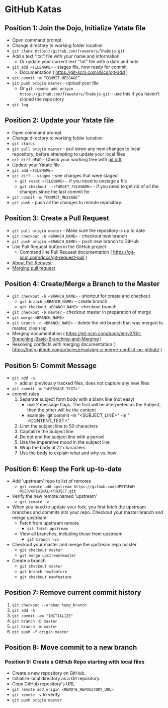 # GitHub Katas

## Position 1: Join the Dojo, Initialize Yatate file

- Open command prompt
- Change directory to working folder location
- `git clone https://github.com/Trewaters/TheDojo.git`
- Add a text “.txt” file with your name and information
  - Or update your current text “.txt” file with a date and note
- `git add <FILENAME>` - stages file, now ready for commit
  - Documentation ( https://git-scm.com/docs/git-add )
- `git commit -m “COMMIT_MESSAGE”`
- `git push origin master` - upload your file
  - Or `git remote add origin https://github.com/Trewaters/TheDojo.git` - use this if you haven’t cloned the repository
- `git log`

## Position 2: Update your Yatate file

- Open command prompt
- Change directory to working folder location
- `git status`
- `git pull origin master` - pull down any new changes to local repository, before attempting to update your local files
- `git diff HEAD` - Check your working tree with [git diff](https://git-scm.com/docs/git-diff)
- Update your Yatate file
- `git add <FILENAME>`
- `git diff --staged` - see changes that were staged
  - `git reset <FILENAME>` - if you need to unstage a file
  - `git checkout --<TARGET_FILENAME>` - if you need to get rid of all the changes since the last commit for <TARGET>
- `git commit -m “COMMIT_MESSAGE”`
- `git push` - push all the changes to remote repository.

## Position 3: Create a Pull Request

- `git pull origin master` - Make sure the repository is up to date
- `git checkout -b <BRANCH_NAME>` - checkout new branch
- `git push origin <BRANCH_NAME>` - push new branch to GitHub
- Use Pull Request button in the GitHub project
  - Command line Pull Request documentation ( https://git-scm.com/docs/git-request-pull )
- [About Pull Request](https://help.github.com/articles/about-pull-requests/)
- [Merging pull request](https://help.github.com/articles/merging-a-pull-request/)

## Position 4: Create/Merge a Branch to the Master

- `git checkout -b <BRANCH_NAME>` - shortcut for create and checkout
  - `git branch <BRANCH_NAME>` - create branch
  - `git checkout <BRANCH_NAME>` -checkout branch
- `git checkout -b master` - checkout master in preparation of merge
- `git merge <BRANCH_NAME>`
- `git branch -d <BRANCH_NAME>` - delete the old branch that was merged to master, clean up
- Merging documentation ( https://git-scm.com/book/en/v2/Git-Branching-Basic-Branching-and-Merging )
- Resolving conflicts with merging documentation ( https://help.github.com/articles/resolving-a-merge-conflict-on-github/ )

## Position 5: Commit Message

- `git add -a`
  - add all previously tracked files, does not capture any new files
- `git commit -m "<MESSAGE_TEXT>"`
- commit rules
  1.  Separate subject form body with a blank line (not easy)
      - use 2 message flags. The first will be interpreted as the Subject, then the other will be the content
      - example `git commit -m "<SUBJECT_LINE>" -m "<CONTENT_TEXT>"
  2.  Limit the subject line to 50 characters
  3.  Capitalize the Subject line
  4.  Do not end the subject line with a period
  5.  Use the imperative mood in the subject line
  6.  Wrap the body at 72 characters
  7.  Use the body to explain what and why vs. how

## Position 6: Keep the Fork up-to-date

- Add 'upstream' repo to list of remotes
  - `git remote add upstream https://github.com/UPSTREAM-USER/ORIGINAL-PROJECT.git`
- Verify the new remote named 'upstream'
  - `git remote -v`
- When you need to update your fork, you first fetch the upstream branches and commits into your repo. Checkout your master branch and merge upstream
  - Fetch from upstream remote
    - `git fetch upstream`
  - View all branches, including those from upstream
    - `git branch -va`
- Checkout your master and merge the upstream repo master
  - `git checkout master`
  - `git merge upstream/master`
- Create a branch
  - `git checkout master`
  - `git branch newfeature`
  - `git checkout newfeature`

## Position 7: Remove current commit history
1. `git checkout --orphan temp_branch`
2. `git add -A`
3. `git commit -am "INITIALIZE"`
4. `git branch -D master`
5. `git branch -m master`
6. `git push -f origin master`

## Position 8: Move commit to a new branch


### Position 9: Create a GitHub Repo starting with local files
- Create a new repository on GitHub.
- Initialize local directory as a Git repository.
- Copy GitHub repository's URL
- `git remote add origin <REMOTE_REPOSITORY_URL>`
- `git remote -v` to verify
- `git push origin master`